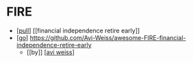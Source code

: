 # FIRE

- [[pull]] [[financial independence retire early]]
- [[go]] https://github.com/Avi-Weiss/awesome-FIRE-financial-independence-retire-early
  - [[by]] [[avi weiss]] 


[//begin]: # "Autogenerated link references for markdown compatibility"
[pull]: pull "Pull"
[go]: go "Go"
[avi weiss]: avi-weiss "Avi Weiss"
[//end]: # "Autogenerated link references"